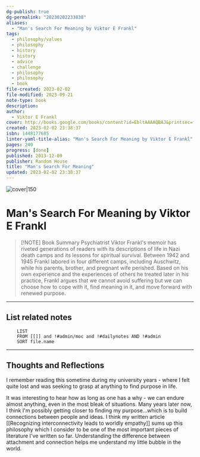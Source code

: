 ```yaml
---
dg-publish: true
dg-permalink: "20230202233838"
aliases:
  - "Man's Search For Meaning by Viktor E Frankl"
tags:
  - philosophy/values
  - philosophy
  - history
  - history
  - advice
  - challenge
  - philosophy
  - philosophy
  - book
file-created: 2023-02-02
file-modified: 2023-09-21
note-type: book 
description: 
author:
  - Viktor E Frankl
cover: http://books.google.com/books/content?id=EbltAAAAQBAJ&printsec=frontcover&img=1&zoom=1&source=gbs_api
created: 2023-02-02 23:38:37
isbn: 1448177685
linter-yaml-title-alias: "Man's Search For Meaning by Viktor E Frankl"
pages: 240
progress: [done]
published: 2013-12-09
publisher: Random House
title: "Man's Search For Meaning"
updated: 2023-02-02 23:38:37
---
```


![cover|150](http://books.google.com/books/content?id=EbltAAAAQBAJ&printsec=frontcover&img=1&zoom=1&source=gbs_api)

# Man's Search For Meaning by Viktor E Frankl

> [!NOTE] Book Summary
> Psychiatrist Viktor Frankl's memoir has riveted generations of readers with its descriptions of life in Nazi death camps and its lessons for spiritual survival. Between 1942 and 1945 Frankl labored in four different camps, including Auschwitz, while his parents, brother, and pregnant wife perished. Based on his own experience and the experiences of others he treated later in his practice, Frankl argues that we cannot avoid suffering but we can choose how to cope with it, find meaning in it, and move forward with renewed purpose.

---

## List related notes

```dataview
	LIST
	FROM [[]] and !#admin/moc and !#dailynotes AND !#admin
	SORT file.name
```

---

## Thoughts and Reflections

I remember reading this sometime during my university years - where I felt quite lost and was seeking to grasp at anything to find purpose in life.

It was interesting to hear how as long as one has a why - we can endure almost anything, even in the most bleak of situations. Many years later now, I think I'm possibly getting closer to finding my purpose…which is to build connections between people and ideas. I think my written article [[Recognizing interconnectivity leads to worldly empathy]] sums up this philosophy which I consider to be one of the most important pieces of literature I've written so far. Understanding the difference between attachment and connection helps me understand my little bubble in the world.
